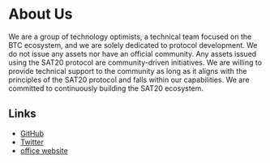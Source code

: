 About Us
====

We are a group of technology optimists, a technical team focused on the BTC ecosystem, and we are solely dedicated to protocol development. We do not issue any assets nor have an official community. Any assets issued using the SAT20 protocol are community-driven initiatives. We are willing to provide technical support to the community as long as it aligns with the principles of the SAT20 protocol and falls within our capabilities. We are committed to continuously building the SAT20 ecosystem.

Links
-----

- [GitHub](https://github.com/sat20-labs/)
- [Twitter](https://x.com/SAT20Labs/)
- [office website](https://sat20.org)

